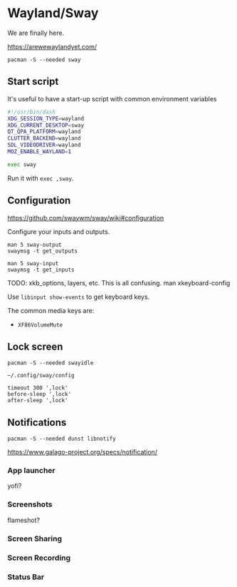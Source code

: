 # Wayland/Sway

We are finally here.

<https://arewewaylandyet.com/>

`pacman -S --needed sway`

## Start script

It's useful to have a start-up script with common environment variables

```sh
#!/usr/bin/dash
XDG_SESSION_TYPE=wayland
XDG_CURRENT_DESKTOP=sway
QT_QPA_PLATFORM=wayland
CLUTTER_BACKEND=wayland
SDL_VIDEODRIVER=wayland
MOZ_ENABLE_WAYLAND=1

exec sway
```

Run it with `exec ,sway`.

## Configuration

<https://github.com/swaywm/sway/wiki#configuration>

Configure your inputs and outputs.

```
man 5 sway-output
swaymsg -t get_outputs

man 5 sway-input
swaymsg -t get_inputs
```

TODO: xkb_options, layers, etc. This is all confusing.
    man xkeyboard-config

Use `libinput show-events` to get keyboard keys.

The common media keys are:

* `XF86VolumeMute`

## Lock screen

`pacman -S --needed swayidle`

`~/.config/sway/config`

```
timeout 300 ',lock'
before-sleep ',lock'
after-sleep ',lock'
```

## Notifications

`pacman -S --needed dunst libnotify`

<https://www.galago-project.org/specs/notification/>

### App launcher

yofi?

### Screenshots

flameshot?

### Screen Sharing

### Screen Recording

### Status Bar
